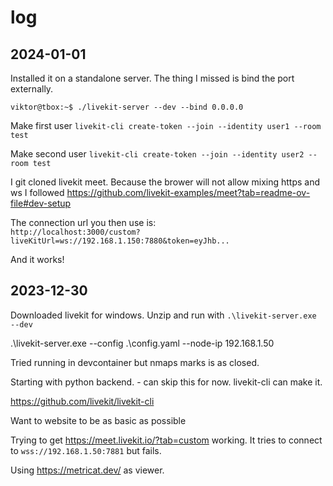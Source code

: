 # log

## 2024-01-01

Installed it on a standalone server.
The thing I missed is bind the port externally.

``viktor@tbox:~$ ./livekit-server --dev --bind 0.0.0.0``

Make first user
``livekit-cli create-token --join --identity user1 --room test``

Make second user
``livekit-cli create-token --join --identity user2 --room test``

I git cloned livekit meet. Because the brower will not allow mixing https and ws
I followed https://github.com/livekit-examples/meet?tab=readme-ov-file#dev-setup

The connection url you then use is:  
``http://localhost:3000/custom?liveKitUrl=ws://192.168.1.150:7880&token=eyJhb...``

And it works!

## 2023-12-30

Downloaded livekit for windows. Unzip and run with `.\livekit-server.exe --dev`

.\livekit-server.exe --config .\config.yaml --node-ip 192.168.1.50

Tried running in devcontainer but nmaps marks is as closed.

Starting with python backend. - can skip this for now. livekit-cli can make it.

https://github.com/livekit/livekit-cli


Want to website to be as basic as possible

Trying to get https://meet.livekit.io/?tab=custom working. It tries to connect to `wss://192.168.1.50:7881` but fails.

Using https://metricat.dev/ as viewer.

